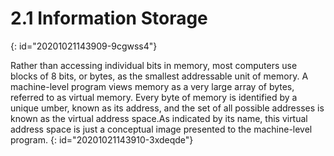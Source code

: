 # 2.1 Information Storage
{: id="20201021143909-9cgwss4"}

Rather than accessing individual bits in memory, most computers use blocks of 8 bits, or bytes, as the smallest addressable unit of memory. A machine-level program views memory as a very large array of bytes, referred to as virtual memory. Every byte of memory is identified by a unique umber, known as its address, and the set of all possible addresses is known as the virtual address space.As indicated by its name, this virtual address space is just a conceptual image presented to the machine-level program.
{: id="20201021143910-3xdeqde"}
